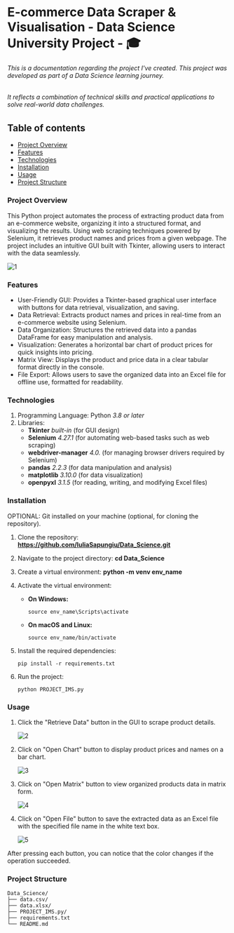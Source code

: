 # E-commerce Data Scraper & Visualisation - Data Science University Project -  🎓
###### This is a documentation regarding the project I've created. This project was developed as part of a Data Science learning journey.
###### It reflects a combination of technical skills and practical applications to solve real-world data challenges.

## Table of contents

 - [Project Overview](#project-overview)
 - [Features](#features)
 - [Technologies](#technologies)
 - [Installation](#installation)
 - [Usage](#usage)
 - [Project Structure](#project-structure)


### Project Overview

This Python project automates the process of extracting product data from an e-commerce website, organizing it into a structured format, and visualizing the results. 
Using web scraping techniques powered by Selenium, it retrieves product names and prices from a given webpage. 
The project includes an intuitive GUI built with Tkinter, allowing users to interact with the data seamlessly.


![1](https://github.com/user-attachments/assets/848fb441-292a-4bf9-b4a1-cd12d9e3982f)


### Features

- User-Friendly GUI: Provides a Tkinter-based graphical user interface with buttons for data retrieval, visualization, and saving.
- Data Retrieval: Extracts product names and prices in real-time from an e-commerce website using Selenium.
- Data Organization: Structures the retrieved data into a pandas DataFrame for easy manipulation and analysis.
- Visualization: Generates a horizontal bar chart of product prices for quick insights into pricing.
- Matrix View: Displays the product and price data in a clear tabular format directly in the console.
- File Export: Allows users to save the organized data into an Excel file for offline use, formatted for readability.

### Technologies

1. Programming Language: Python *3.8 or later*
2. Libraries:
      - **Tkinter** *built-in* (for GUI design)
      - **Selenium** *4.27.1* (for automating web-based tasks such as web scraping)
      - **webdriver-manager** *4.0.* (for managing browser drivers required by Selenium)
      - **pandas** *2.2.3* (for data manipulation and analysis)
      - **matplotlib** *3.10.0* (for data visualization)
      - **openpyxl** *3.1.5* (for reading, writing, and modifying Excel files)
  

### Installation

OPTIONAL: Git installed on your machine (optional, for cloning the repository).

1. Clone the repository: **https://github.com/IuliaSapungiu/Data_Science.git**
2. Navigate to the project directory: **cd Data_Science**
3. Create a virtual environment: **python -m venv env_name**
4. Activate the virtual environment:

    - **On Windows:**
  
      ```
      source env_name\Scripts\activate
      ```

    - **On macOS and Linux:**

      ```
      source env_name/bin/activate
      ```


5. Install the required dependencies:

      ```
      pip install -r requirements.txt
      ```

6. Run the project:
    ```
    python PROJECT_IMS.py  
    ```

### Usage

1.  Click the "Retrieve Data" button in the GUI to scrape product details.

       ![2](https://github.com/user-attachments/assets/3d9f635b-d118-4b93-8bfb-31dc179fb2f8)

2. Click on "Open Chart" button to display product prices and names on a bar chart.
   
      ![3](https://github.com/user-attachments/assets/7d0340e9-e8a8-4db6-817c-1a7b8b4b3758)

3. Click on "Open Matrix" button to view organized products data in matrix form.

      ![4](https://github.com/user-attachments/assets/363e458d-d0ae-4d46-8948-bdabf437dd6e)

4. Click on "Open File" button to save the extracted data as an Excel file with the specified file name in the white text box.

      ![5](https://github.com/user-attachments/assets/90e1b3e7-c9fe-499f-9e28-4fa2f5d5115a)

After pressing each button, you can notice that the color changes if the operation succeeded.


### Project Structure

```
Data_Science/  
├── data.csv/
├── data.xlsx/                  
├── PROJECT_IMS.py/
├── requirements.txt              
└── README.md 
```
